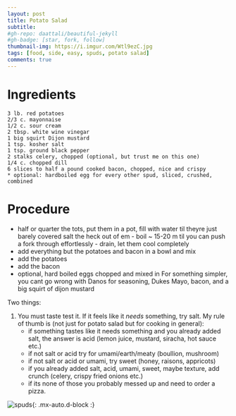 ```yaml
---
layout: post
title: Potato Salad
subtitle:
#gh-repo: daattali/beautiful-jekyll
#gh-badge: [star, fork, follow]
thumbnail-img: https://i.imgur.com/Wtl9ezC.jpg
tags: [food, side, easy, spuds, potato salad]
comments: true
---
```


# Ingredients
```
3 lb. red potatoes
2/3 c. mayonnaise
1/2 c. sour cream
2 tbsp. white wine vinegar
1 big squirt Dijon mustard
1 tsp. kosher salt
1 tsp. ground black pepper
2 stalks celery, chopped (optional, but trust me on this one)
1/4 c. chopped dill 
6 slices to half a pound cooked bacon, chopped, nice and crispy
* optional: hardboiled egg for every other spud, sliced, crushed, combined
```

# Procedure

- half or quarter the tots, put them in a pot,  fill with water til theyre just barely covered salt the heck out of em - boil ~ 15-20 m til you can push a fork through effortlessly - drain, let them cool completely 
- add everything but the potatoes and bacon in a bowl and mix
- add the potatoes 
- add the bacon
- optional, hard boiled eggs chopped and mixed in
For something simpler, you cant go wrong with Danos for seasoning, Dukes Mayo, bacon, and a big squirt of dijon mustard

Two things:
1. You must taste test it. If it feels like it _needs_ something, try salt. My rule of thumb is (not just for potato salad but for cooking in general):
    - if something tastes like it needs something and you already added salt, the answer is acid (lemon juice, mustard, siracha, hot sauce etc.) 
    - if not salt or acid try for umami/earth/meaty (boullion, mushroom)
    - if not salt or acid or umami, try sweet (honey, raisons, appricots)
    - if you already added salt, acid, umami, sweet, maybe texture, add crunch (celery, crispy fried onions etc.)
    - if its none of those you probably messed up and need to order a pizza.
    

![spuds](https://i.imgur.com/Wtl9ezC.jpg){: .mx-auto.d-block :}
